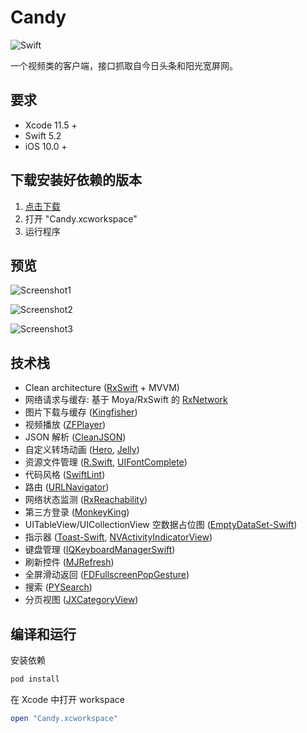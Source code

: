 # Candy

![Swift](https://img.shields.io/badge/Swift-5.2-orange.svg)

一个视频类的客户端，接口抓取自今日头条和阳光宽屏网。

## 要求

- Xcode 11.5 +
- Swift 5.2
- iOS 10.0 +

## 下载安装好依赖的版本

1. [点击下载](https://github.com/InsectQY/Candy/releases/download/0.1.0/Candy.zip)
2. 打开 "Candy.xcworkspace"
3. 运行程序

## 预览

![Screenshot1](https://ae01.alicdn.com/kf/HTB1cWjjbRKw3KVjSZTE5jcuRpXak.gif)

![Screenshot2](https://ae01.alicdn.com/kf/HTB1p.fdbR1D3KVjSZFy5jbuFpXaN.gif)

![Screenshot3](https://ae01.alicdn.com/kf/HTB1.6_bbL1H3KVjSZFB5jbSMXXaR.gif)

## 技术栈

- Clean architecture ([RxSwift](https://github.com/ReactiveX/RxSwift) + MVVM)
- 网络请求与缓存: 基于 Moya/RxSwift 的 [RxNetwork](<https://github.com/Pircate/RxNetwork>)
- 图片下载与缓存 ([Kingfisher](<https://github.com/onevcat/Kingfisher>)) 
- 视频播放 ([ZFPlayer](<https://github.com/renzifeng/ZFPlayer>))
- JSON 解析 ([CleanJSON](<https://github.com/Pircate/CleanJSON>))
- 自定义转场动画 ([Hero](https://github.com/HeroTransitions/Hero), [Jelly](https://github.com/SebastianBoldt/Jelly))
- 资源文件管理 ([R.Swift](https://github.com/mac-cain13/R.swift), [UIFontComplete](https://github.com/Nirma/UIFontComplete))
- 代码风格 ([SwiftLint](https://github.com/realm/SwiftLint))
- 路由 ([URLNavigator](<https://github.com/devxoul/URLNavigator>))
- 网络状态监测 ([RxReachability](https://github.com/RxSwiftCommunity/RxReachability))
- 第三方登录 ([MonkeyKing](https://github.com/nixzhu/MonkeyKing))
- UITableView/UICollectionView 空数据占位图 ([EmptyDataSet-Swift](https://github.com/Xiaoye220/EmptyDataSet-Swift))
- 指示器 ([Toast-Swift](https://github.com/scalessec/Toast-Swift), [NVActivityIndicatorView](https://github.com/ninjaprox/NVActivityIndicatorView))
- 键盘管理 ([IQKeyboardManagerSwift](https://github.com/hackiftekhar/IQKeyboardManager))
- 刷新控件 ([MJRefresh](<https://github.com/CoderMJLee/MJRefresh>))
- 全屏滑动返回 ([FDFullscreenPopGesture](https://github.com/forkingdog/FDFullscreenPopGesture))
- 搜索 ([PYSearch](https://github.com/ko1o/PYSearch))
- 分页视图 ([JXCategoryView](https://github.com/pujiaxin33/JXCategoryView))
## 编译和运行

  安装依赖

  ```ruby
  pod install
  ```

在 Xcode 中打开 workspace
  ```ruby
  open "Candy.xcworkspace"
  ```



